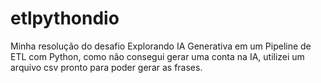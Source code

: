 # etlpythondio

Minha resolução do desafio Explorando IA Generativa em um Pipeline de ETL com Python, como não consegui gerar uma conta na IA, utilizei um arquivo csv pronto para poder gerar as frases.
